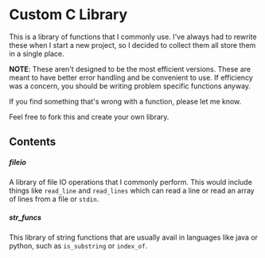 # Custom C Library

This is a library of functions that I commonly use. I've always had to rewrite these when I start a new project, so I decided to collect them all store them in a single place. 

**NOTE**: These aren't designed to be the most efficient versions. These are meant to have better error handling and be convenient to use. If efficiency was a concern, you should be writing problem specific functions anyway. 

If you find something that's wrong with a function, please let me know.

Feel free to fork this and create your own library.

## Contents

##### fileio

A library of file IO operations that I commonly perform. This would include things like `read_line` and `read_lines` which can read a line or read an array of lines from a file or `stdin`.

##### str\_funcs

This library of string functions that are usually avail in languages like java or python, such as `is_substring` or `index_of`.
